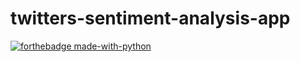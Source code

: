 # twitters-sentiment-analysis-app
[![forthebadge made-with-python](http://ForTheBadge.com/images/badges/made-with-python.svg)](https://www.python.org/)
